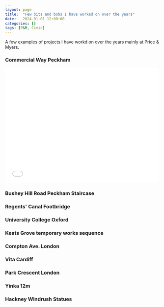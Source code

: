 ```yaml
---
layout: page
title:  "Few bits and bobs I have worked on over the years"
date:   2024-01-01 12:00:00
categories: []
tags: [P&M, Civic]
---
```

A few examples of projects I have workd on over the years mainly at Price & Myers.

### Commercial Way Peckham

<embed src="_assets\24898-Commecial_Way_small.pdf" width="500" height="375" type="application/pdf">

### Bushey Hill Road Peckham Staircase

### Regents' Canal Footbridge

### University College Oxford

### Keats Grove temporary works sequence

### Compton Ave. London

### Vita Cardiff

### Park Crescent London

### Yinka 12m

### Hackney Windrush Statues

[P&M]:      https://www.pricemyers.com/
[Civic]:    https://www.team-civic.com/
